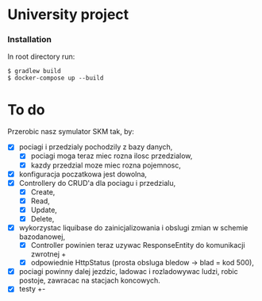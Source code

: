 # University project 
### Installation

In root directory run: 

    $ gradlew build  
    $ docker-compose up --build
    
# To do
Przerobic nasz symulator SKM tak, by:
  -[x] pociagi i przedzialy pochodzily z bazy danych,
      -[x] pociagi moga teraz miec rozna ilosc przedzialow, 
      -[x] kazdy przedzial moze miec rozna pojemnosc,
  -[x] konfiguracja poczatkowa jest dowolna,
  -[x] Controllery do CRUD'a dla pociagu i przedzialu,
      -[x] Create, 
      -[x] Read, 
      -[x] Update, 
      -[x] Delete,
  -[x] wykorzystac liquibase do zainicjalizowania i obslugi zmian w schemie bazodanowej,
      -[x] Controller powinien teraz uzywac ResponseEntity do komunikacji zwrotnej + 
      -[x] odpowiednie HttpStatus (prosta obsluga bledow -> blad = kod 500),
  -[x] pociagi powinny dalej jezdzic, ladowac i rozladowywac ludzi, robic postoje, zawracac na stacjach koncowych.
  -[x] testy +-
